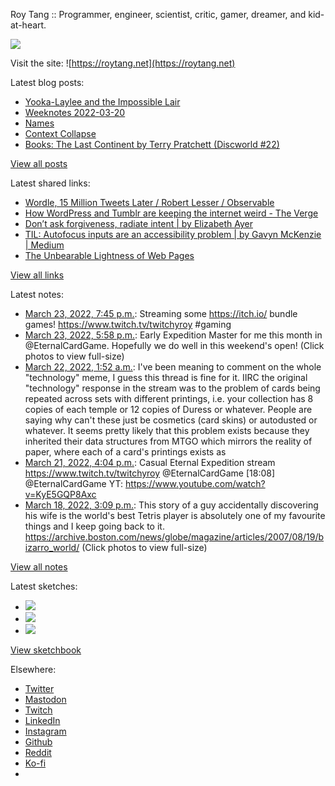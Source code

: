 Roy Tang :: Programmer, engineer, scientist, critic, gamer, dreamer, and kid-at-heart.

![](https://roytang.net/static/img/profile.jpg)

Visit the site: ![https://roytang.net](https://roytang.net)

Latest blog posts:

- [Yooka-Laylee and the Impossible Lair](https://roytang.net/2022/03/impossible-lair/)
- [Weeknotes 2022-03-20](https://roytang.net/2022/03/weeknotes-03-20/)
- [Names](https://roytang.net/2022/03/names/)
- [Context Collapse](https://roytang.net/2022/03/context-collapse/)
- [Books: The Last Continent by Terry Pratchett (Discworld #22)](https://roytang.net/2022/03/last-continent/)

[View all posts](https://roytang.net/blog)

Latest shared links:

- [Wordle, 15 Million Tweets Later / Robert Lesser / Observable](https://roytang.net/2022/03/59196c8fa0361210259d27928dda2528/)
- [How WordPress and Tumblr are keeping the internet weird - The Verge](https://roytang.net/2022/03/fdeb1f7ea3d16430d20d703a8fb0694c/)
- [Don’t ask forgiveness, radiate intent | by Elizabeth Ayer](https://roytang.net/2022/03/4d90b0f616061ae320982907d0b82c75/)
- [TIL: Autofocus inputs are an accessibility problem | by Gavyn McKenzie | Medium](https://roytang.net/2022/03/b6a10da46de8ca5c99aca4ef2c6e288b/)
- [The Unbearable Lightness of Web Pages](https://roytang.net/2022/03/60ecf07635fcd4712dfae5f96761f351/)

[View all links](https://roytang.net/links)

Latest notes:

- [March 23, 2022, 7:45 p.m.](https://roytang.net/2022/03/1506598089993474049/): Streaming some https://itch.io/ bundle games! https://www.twitch.tv/twitchyroy #gaming
- [March 23, 2022, 5:58 p.m.](https://roytang.net/2022/03/1506571054759636995/): Early Expedition Master for me this month in @EternalCardGame. Hopefully we do well in this weekend&#x27;s open! (Click photos to view full-size)
- [March 22, 2022, 1:52 a.m.](https://roytang.net/2022/03/i1k2qwn/): I&#x27;ve been meaning to comment on the whole &quot;technology&quot; meme, I guess this thread is fine for it. IIRC the original &quot;technology&quot; response in the stream was to the problem of cards being repeated across sets with different printings, i.e. your collection has 8 copies of each temple or 12 copies of Duress or whatever. People are saying why can&#x27;t these just be cosmetics (card skins) or autodusted or whatever. It seems pretty likely that this problem exists because they inherited their data structures from MTGO which mirrors the reality of paper, where each of a card&#x27;s printings exists as
- [March 21, 2022, 4:04 p.m.](https://roytang.net/2022/03/1505817616128036864/): Casual Eternal Expedition stream https://www.twitch.tv/twitchyroy @EternalCardGame [18:08] @EternalCardGame YT: https://www.youtube.com/watch?v=KyE5GQP8Axc
- [March 18, 2022, 3:09 p.m.](https://roytang.net/2022/03/1504716556143538176/): This story of a guy accidentally discovering his wife is the world&#x27;s best Tetris player is absolutely one of my favourite things and I keep going back to it. https://archive.boston.com/news/globe/magazine/articles/2007/08/19/bizarro_world/ (Click photos to view full-size)

[View all notes](https://roytang.net/notes)

Latest sketches:


- ![](https://roytang.net/media/cache/eb/6d/eb6d42690e16874c36049dccfd32b06d.jpg)
- ![](https://roytang.net/media/cache/6c/d5/6cd5b41f73d41026b3f65beeac28a6af.jpg)
- ![](https://roytang.net/media/cache/e5/da/e5da975ee2fed5a25dba802aa7d5ad1c.jpg)

[View sketchbook](https://roytang.net/albums/sketchbook)


Elsewhere:

- [Twitter](https://twitter.com/roytang)
- [Mastodon](https://mastodon.technology/@roytang)
- [Twitch](https://twitch.tv/twitchyroy)
- [LinkedIn](https://www.linkedin.com/in/roytang)
- [Instagram](https://instagram.com/roytang0400)
- [Github](https://github.com/roytang)
- [Reddit](https://reddit.com/u/hungryroy)
- [Ko-fi](https://ko-fi.com/roytang)
- [](mailto:hello@roytang.net)